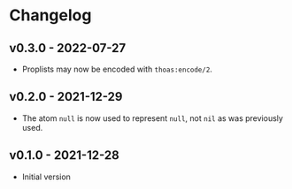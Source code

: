 # Changelog

## v0.3.0 - 2022-07-27

- Proplists may now be encoded with `thoas:encode/2`.

## v0.2.0 - 2021-12-29

- The atom `null` is now used to represent `null`, not `nil` as was previously
  used.

## v0.1.0 - 2021-12-28

- Initial version
